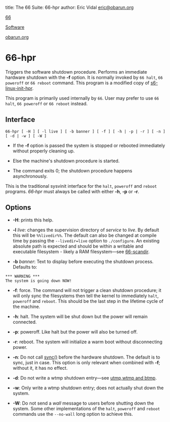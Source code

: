 title: The 66 Suite: 66-hpr
author: Eric Vidal <eric@obarun.org>

[66](index.html)

[Software](https://web.obarun.org/software)

[obarun.org](https://web.obarun.org)

# 66-hpr

Triggers the software shutdown procedure. Performs an immediate hardware shutdown with the **‑f** option. It is normally invoked by `66 halt`, `66 poweroff` or `66 reboot` command. This program is a modified copy of [s6-linux-init-hpr](https://skarnet.org/software/s6-linux-init/s6-linux-init-hpr.html).

This program is primarily used internally by `66`. User may prefer to use `66 halt`, `66 poweroff` or `66 reboot` instead.

## Interface

```
66-hpr [ -H ] [ -l live ] [ -b banner ] [ -f ] [ -h | -p | -r ] [ -n ] [ -d | -w ] [ -W ]
```

- If the **-f** option is passed the system is stopped or rebooted immediately without properly cleaning up.

- Else the machine's shutdown procedure is started.

- The command exits 0; the shutdown procedure happens asynchronously.

This is the traditional sysvinit interface for the `halt`, `poweroff` and `reboot` programs. *66‑hpr* must always be called with either **‑h**, **‑p** or **‑r**.

## Options

- **-H**: prints this help.

- **-l** *live*: changes the supervision directory of *service* to *live*. By default this will be `%%livedir%%`. The default can also be changed at compile time by passing the `--livedir=live` option to `./configure`. An existing absolute path is expected and should be within a writable and executable filesystem - likely a RAM filesystem—see [66-scandir](66-scandir.html).

- **-b** *banner*: Text to display before executing the shutdown process. Defaults to:

```
*** WARNING ***
The system is going down NOW!
```

- **-f**: force. The command will not trigger a clean shutdown procedure; it will only sync the filesystems then tell the kernel to immediately `halt`, `poweroff` and `reboot`. This should be the last step in the lifetime cycle of the machine.

- **-h**: halt. The system will be shut down but the power will remain connected.

- **-p**: poweroff. Like halt but the power will also be turned off.

- **-r**: reboot. The system will initialize a warm boot without disconnecting power.

- **-n**: Do not call [sync()](https://pubs.opengroup.org/onlinepubs/9699919799/functions/sync.html) before the hardware shutdown. The default is to sync, just in case. This option is only relevant when combined with **-f**; without it, it has no effect.

- **-d**: Do not write a wtmp shutdown entry—see [utmp,wtmp and btmp](https://en.wikipedia.org/wiki/Utmp).

- **-w**: Only write a wtmp shutdown entry; does not actually shut down the system.

- **-W**: Do not send a *wall* message to users before shutting down the system. Some other implementations of the `halt`, `poweroff` and `reboot` commands use the `‑‑no‑wall` long option to achieve this.
